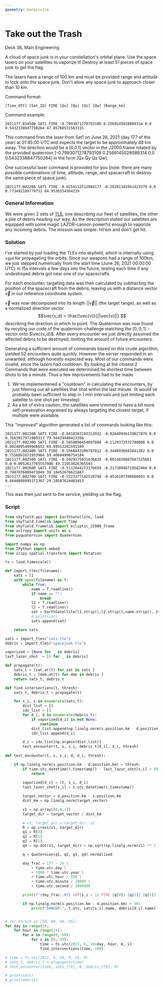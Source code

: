 ```yaml
---
geometry: margin=2cm
---
```

# Take out the Trash
Deck 36, Main Engineering

A cloud of space junk is in your constellation's orbital plane. Use the space lasers on your satellites to vaporize it! Destroy at least 51 pieces of space junk to get the flag.

The lasers have a range of 100 km and must be provided range and attitude to lock onto the space junk. Don't allow any space junk to approach closer than 10 km.

Command format:

``[Time_UTC] [Sat_ID] FIRE [Qx] [Qy] [Qz] [Qw] [Range_km]``

Command example:

`2021177.014500 SAT1 FIRE -0.7993071278793108 0.2569145028089314 0.0 0.5432338847750264 47.85760531563315`

This command fires the laser from Sat1 on June 26, 2021 (day 177 of the year) at 01:45:00 UTC and expects the target to be approximately 48 km away. The direction would be a [0,0,1] vector in the J2000 frame rotated by the provided quaternion [-0.7993071278793108 0.2569145028089314 0.0 0.5432338847750264] in the form [Qx Qy Qz Qw].

One successful laser command is provided for you (note: there are many possible combinations of time, attitude, range, and spacecraft to destroy the same piece of space junk):

`2021177.002200 SAT1 FIRE -0.6254112512084177 -0.10281341941423379 0.0 0.773492189779751 84.9530354564239`

### General Information
We were given 2 sets of [TLE](https://en.wikipedia.org/wiki/Two-line_element_set), one describing our fleet of satellites, the other a pile of debris heading our way.
As the description stated our satellites are equipped with some magic LAZOR-cannon powerful enough to vaporize any incoming debris.
The mission was simple: hit'em and don't get hit.

### Solution
I've started by just loading the TLEs into skyfield, which is internally using `sgp4` for propagating the orbits.
Since our weapons had a range of 100km, we just stepped numerically from the start time (June 26, 2021 00:00:00 UTC) in 15s intervals a few days into the future, testing each time if any undestroyed debris got near one of our spacecrafts.

For each encounter, targeting data was then calculated by subtracting the position of the spacecraft from the debris, leaving us with a distance vector $\vec{v}$ in our reference coordinate system.

$\vec{v}$ was now decomposed into its length $||\vec{v}||$ (the target range), as well as a normalized direction vector $$\vec{v_d} = \frac{\vec{v}}{||\vec{v}||} $$ describing the direction in which to point. The Quaternion was now found by recyling our code of the quaternion-challenge matching the $[0,0,1]$ - vector onto $\vec{v_d}$. After every encounter we just directly assumed the affected debris to be destroyed, limiting the amount of future encounters.

Generating a sufficient amount of commands based on this crude algorithm, yielded 52 encounters quite quickly. However the server responded in an unwanted, although honestly expected way. Most of our commands were invalid, since the lazers had cooldown. By looking at the closest 2 Commands that were executed we determined he shortest time between shots to be a minute.
Thus a few improvements had to be made.
1. We've implementened a "cooldown" in calculating the encounters, by just filtering out all satellites that shot within the last minute. (It would've probably been sufficient to step in 1 min intervals and just limiting each satellite to one shot per timestep)
2. As a bit of extra caution, the satellites were trimmed to have a bit more self-presevation engrained by always targeting the closest target, if multiple were available.

This *"improved"* algorithm generated a list of commands looking like this:
```
2021177.002200 SAT1 FIRE -0.6418303193313932 -0.02640936170027976 0.0 0.7663917971909313 79.94429440423356
2021177.002300 SAT1 FIRE -0.5859898454097088 -0.1129372532788008 0.0 0.8024095449946652 69.69552282591509
2021177.002400 SAT1 FIRE -0.5568843306787012 -0.3446936681041382 0.0 0.7556891671933964 59.40604998754104
2021177.002500 SAT1 FIRE -0.5929175931636828 -0.0014828807047325661 0.0 0.8052617765557988 49.21053626365593
2021177.002600 SAT1 FIRE -0.5112044273176659 -0.31738946719542466 0.0 0.7987076809473049 39.10452676621887
2021177.002700 SAT1 FIRE -0.2223377142518798 -0.4516107396680691 0.0 0.8640680995371307 29.10587624403453
...
```

This was then just sent to the service, yielding us the flag.

### Script
```python
from skyfield.api import EarthSatellite, load
from skyfield.timelib import Time 
from skyfield.framelib import ecliptic_J2000_frame
from astropy import units as u 
from pyquaternion import Quaternion

import numpy as np
from IPython import embed
from scipy.spatial.transform import Rotation

ts = load.timescale()

def import_tles(filename):
    sats = []
    with open(filename) as f:
        while True:
            name = f.readline()
            if name == "":
                break
            l1 = f.readline()
            l2 = f.readline()
            sat = EarthSatellite(l1.strip(),l2.strip(),name.strip(), ts)
            # print(sat)
            sats.append(sat)

    return sats

sats = import_tles("sats.tle")
debris = import_tles("spacejunk.tle")

vaporized = [None for _ in debris]
last_lazor_shot  = [0 for _ in debris]

def propagate(t):
    sats_t = [sat.at(t) for sat in sats ]
    debris_t = [deb.at(t) for deb in debris ]
    return sats_t, debris_t

def find_intersections(t, thresh):
    sats_t, debris_t = propagate(t)

    for s_i, s in enumerate(sats_t):
        dist_list = []
        idx_list = []
        for d_i, d in enumerate(debris_t):
            if vaporized[d_i] is not None:
                continue
            dist_list.append(np.linalg.norm(s.position.km - d.position.km))
            idx_list.append(d_i)

        d_i = idx_list[np.argmin(dist_list)]
        test_encounter(t, s, s_i, debris_t[d_i], d_i, thresh)
                
def test_encounter(t, s, s_i, d, d_i, thresh):

    if np.linalg.norm(s.position.km - d.position.km) < thresh:
        if time.utc_datetime().timestamp() - last_lazor_shot[s_i] < 60:
            return
        
        vaporized[d_i] = (t, s_i, d_i)
        last_lazor_shot[s_i] = t.utc_datetime().timestamp()

        target_vector = d.position.km - s.position.km
        dist_km = np.linalg.norm(target_vector)

        v1 = np.array([0,0,1])
        target_dir = target_vector / dist_km

        # v1, target_dir = target_dir, v1
        R = np.cross(v1, target_dir)
        q1 = R[0]
        q2 = R[1]
        q3 = R[2]
        q4 = np.dot(v1, target_dir) + np.sqrt(np.linalg.norm(v1) ** 2 * np.linalg.norm(target_dir) ** 2)

        q = Quaternion(q1, q2, q3, q4).normalised

        day_frac = 177 - 26 \
            + time.utc.day \
            + 1000 * time.utc.year \
            + time.utc.hour / 100 \
            + time.utc.minute / 10000 \
            + time.utc.second / 1000000

        print(f"{day_frac:.6f} SAT{s_i + 1} FIRE {q[0]} {q[1]} {q[2]} {q[3]} {dist_km}")

        if np.linalg.norm(s.position.km - d.position.km) < 30:
            print("DANGER:", t.utc, sats[s_i].name, debris[d_i].name)


# for thresh in [50, 60, 80, 95]:
for day in range(5):
    for hour in range(24):
        for m in range(0, 60):
            for s in [0, 30]:
                time = ts.utc(2021, 6, 26+day, hour, m, s)
                find_intersections(time, 100)

# time = ts.utc(2021, 6, 26, 0, 22, 0)
# sats_t, debris_t = propagate(time)
# test_encounter(time, sats_t[0], 0, debris_t[0], 0)

# print(sats)
# print(debris)
```